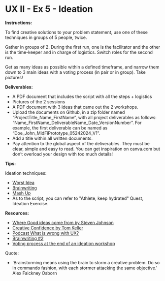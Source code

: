 # UX II - Ex 5 - Ideation

**Instructions:** 

To find creative solutions to your problem statement, use one of these techniques in groups of 5 people, twice.

Gather in groups of 2. During the first run, one is the facilitator and the other is the time-keeper and in charge of logistics. Switch roles for the second run.

Get as many ideas as possible within a defined timeframe, and narrow them down to 3 main ideas with a voting process (in pair or in group). Take pictures!

**Deliverables:**

- A PDF document that includes the script with all the steps + logistics
- Pictures of the 2 sessions
- A PDF document with 3 ideas that came out the 2 workshops.
- Upload the documents on Github, in a zip folder named “ProjectTitle_Name_FirstName”, with all project deliverables as follows: “Name_FirstName_DeliverableName_Date_VersionNumber”.  For example, the first deliverable can be named as “Doe_John_MidFiPrototype_05242024_V1”.
- Add a title within all written documents.
- Pay attention to the global aspect of the deliverables. They must be clear, simple and easy to read. You can get inspiration on canva.com but don’t overload your design with too much details!

**Tips:**

Ideation techniques: 

- [Worst Idea](https://www.interaction-design.org/literature/article/learn-how-to-use-the-best-ideation-methods-worst-possible-idea)
- [Brainwriting](https://business.tutsplus.com/tutorials/how-to-use-brainwriting-for-rapid-idea-generation--cms-26451)
- [Mash Up](https://cdn.shopify.com/s/files/1/0259/7876/5396/files/IDEO_U_Ideation_Method_Mash-Up.pdf?33258)
- As to the script, you can refer to "Athlete, keep hydrated" Quest, Ideation Exercise.

**Resources:** 

- [Where Good ideas come from by Steven Johnson](https://www.ted.com/talks/steven_johnson_where_good_ideas_come_from)
- [Creative Confidence by Tom Keller](https://booksvooks.com/nonscrolablepdf/creative-confidence-unleashing-the-creative-potential-within-us-all-pdf-1.html?page=1)
- [Podcast What is wrong with UX?](https://www.usersknow.com/podcast/2016/10/10/ua1wdsszhx2pemugxc1e0qj0a3l9cs)
- [Brainwriting #2](https://dux.typepad.com/dux/2011/01/method-2-of-100-brainwriting-brainwriting-is-an-ideation-method-for-quickly-generating-ideas-by-asking-people-to-write-thei.html)
- [Voting process at the end of an ideation workshop](https://www.interaction-design.org/literature/article/how-to-select-the-best-idea-by-the-end-of-an-ideation-session)

Quote: 

- ‘Brainstorming means using the brain to storm a creative problem. Do so in commando fashion, with each stormer attacking the same objective.’ Alex Faickney Osborn